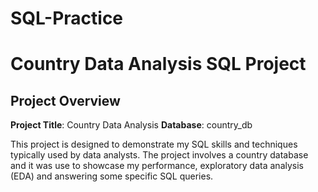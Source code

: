 # SQL-Practice
# Country Data Analysis SQL Project

## Project Overview
**Project Title**: Country Data Analysis
**Database**: country_db

This project is designed to demonstrate my SQL skills and techniques typically used by data analysts. The project involves a country database and it was use to showcase my performance, exploratory data analysis (EDA) and answering some specific SQL queries.

